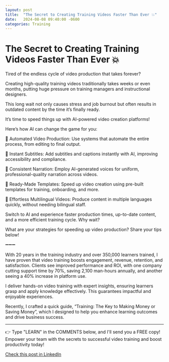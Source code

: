 ```yaml
---
layout: post
title:  "The Secret to Creating Training Videos Faster Than Ever 💥"
date:   2024-08-08 09:40:00 -0600
categories: Training
---
```


# The Secret to Creating Training Videos Faster Than Ever 💥

Tired of the endless cycle of video production that takes forever?

Creating high-quality training videos traditionally takes weeks or even months, putting huge pressure on training managers and instructional designers. 

This long wait not only causes stress and job burnout but often results in outdated content by the time it’s finally ready.

It’s time to speed things up with AI-powered video creation platforms!

Here’s how AI can change the game for you:

🎯 Automated Video Production: Use systems that automate the entire process, from editing to final output.

🎯 Instant Subtitles: Add subtitles and captions instantly with AI, improving accessibility and compliance.

🎯 Consistent Narration: Employ AI-generated voices for uniform, professional-quality narration across videos.

🎯 Ready-Made Templates: Speed up video creation using pre-built templates for training, onboarding, and more.

🎯 Effortless Multilingual Videos: Produce content in multiple languages quickly, without needing bilingual staff.

Switch to AI and experience faster production times, up-to-date content, and a more efficient training cycle. Why wait?

What are your strategies for speeding up video production? Share your tips below!

➖➖➖

With 20 years in the training industry and over 350,000 learners trained, I have proven that video training boosts engagement, revenue, retention, and satisfaction. Clients see improved performance and ROI, with one company cutting support time by 70%, saving 2,100 man-hours annually, and another seeing a 40% increase in platform use.

I deliver hands-on video training with expert insights, ensuring learners grasp and apply knowledge effectively. This guarantees impactful and enjoyable experiences.

Recently, I crafted a quick guide, “Training: The Key to Making Money or Saving Money”, which I designed to help you enhance learning outcomes and drive business success.

*****
👉 Type "LEARN" in the COMMENTS below, and I'll send you a FREE copy! Empower your team with the secrets to successful video training and boost productivity today!

[Check this post in LinkedIn](https://www.linkedin.com/posts/xmorera_aivideocreation-productivityboost-techinnovation-activity-7227307585652039682-0r_s?utm_source=share&utm_medium=member_desktop)